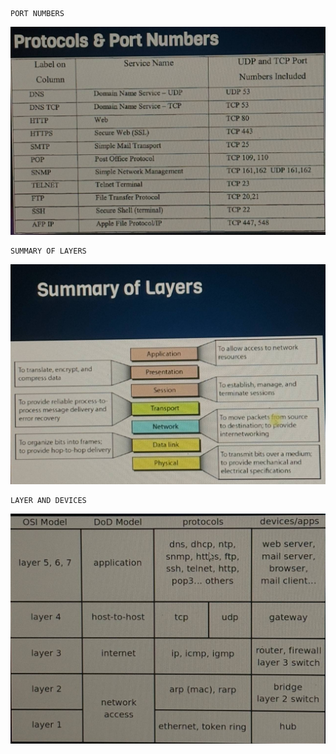 ````
PORT NUMBERS
````

![](https://github.com/akhileehh/learn-devops/blob/Network/pictures/photo_2025-02-19_03-19-58.jpg?raw=true)

````
SUMMARY OF LAYERS
````

![](https://github.com/akhileehh/learn-devops/blob/Network/pictures/photo_2025-02-19_03-20-01.jpg?raw=true)
`````
LAYER AND DEVICES
`````

![](https://github.com/akhileehh/learn-devops/blob/Network/pictures/photo_2025-02-19_03-20-03.jpg?raw=true)
